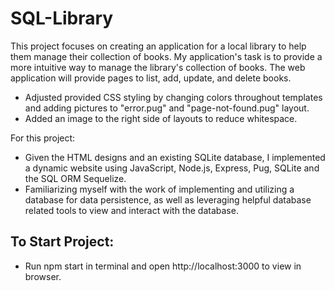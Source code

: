 # SQL-Library

This project focuses on creating an application for a local library to help them manage their collection of books. My application's task is to provide a more intuitive way to manage the library's collection of books. The web application will provide pages to list, add, update, and delete books. 
* Adjusted provided CSS styling by changing colors throughout templates and adding pictures to "error.pug" and "page-not-found.pug" layout.
* Added an image to the right side of layouts to reduce whitespace.

For this project:

* Given the HTML designs and an existing SQLite database, I implemented a dynamic website using JavaScript, Node.js, Express, Pug, SQLite and the SQL ORM Sequelize.
* Familiarizing myself with the work of implementing and utilizing a database for data persistence, as well as leveraging helpful database related tools to view and interact with the database.

## To Start Project:
* Run npm start in terminal and open http://localhost:3000 to view in browser.
